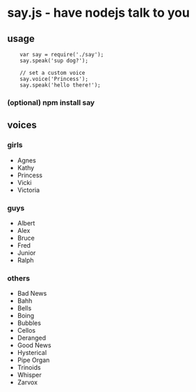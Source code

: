 # say.js - have nodejs talk to you

## usage

        var say = require('./say');
        say.speak('sup dog?');
        
        // set a custom voice
        say.voice('Princess');
        say.speak('hello there!');


### (optional) npm install say

## voices
### girls
- Agnes
- Kathy
- Princess
- Vicki
- Victoria

### guys
- Albert
- Alex
- Bruce
- Fred
- Junior
- Ralph

### others
- Bad News
- Bahh
- Bells
- Boing
- Bubbles
- Cellos 
- Deranged
- Good News
- Hysterical
- Pipe Organ
- Trinoids
- Whisper
- Zarvox